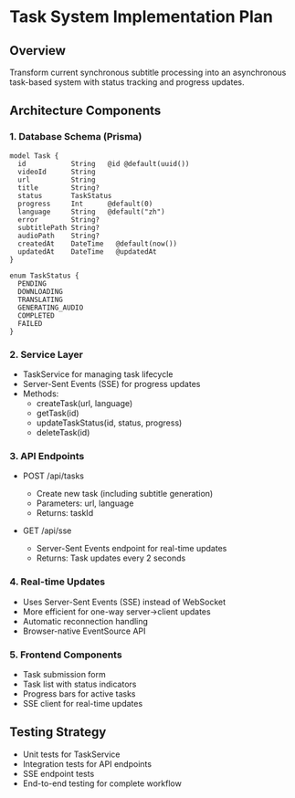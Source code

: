 # Task System Implementation Plan

## Overview
Transform current synchronous subtitle processing into an asynchronous task-based system with status tracking and progress updates.

## Architecture Components

### 1. Database Schema (Prisma)
```prisma
model Task {
  id           String   @id @default(uuid())
  videoId      String
  url          String
  title        String?
  status       TaskStatus
  progress     Int      @default(0)
  language     String   @default("zh")
  error        String?
  subtitlePath String?
  audioPath    String?
  createdAt    DateTime   @default(now())
  updatedAt    DateTime   @updatedAt
}

enum TaskStatus {
  PENDING
  DOWNLOADING
  TRANSLATING
  GENERATING_AUDIO
  COMPLETED
  FAILED
}
```

### 2. Service Layer
- TaskService for managing task lifecycle
- Server-Sent Events (SSE) for progress updates
- Methods:
  - createTask(url, language)
  - getTask(id)
  - updateTaskStatus(id, status, progress)
  - deleteTask(id)

### 3. API Endpoints
- POST /api/tasks
  - Create new task (including subtitle generation)
  - Parameters: url, language
  - Returns: taskId

- GET /api/sse
  - Server-Sent Events endpoint for real-time updates
  - Returns: Task updates every 2 seconds

### 4. Real-time Updates
- Uses Server-Sent Events (SSE) instead of WebSocket
- More efficient for one-way server->client updates
- Automatic reconnection handling
- Browser-native EventSource API

### 5. Frontend Components
- Task submission form
- Task list with status indicators
- Progress bars for active tasks
- SSE client for real-time updates

## Testing Strategy
- Unit tests for TaskService
- Integration tests for API endpoints
- SSE endpoint tests
- End-to-end testing for complete workflow
